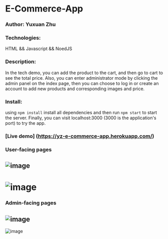 # E-Commerce-App

### Author: Yuxuan Zhu

### Technologies: 
HTML && Javascript && NoedJS

### Description: 
In the tech demo, you can add the product to the cart, and then go to cart to see the total price. Also, you can enter administrator mode by clicking the admin panel on the index page, then you can choose to log in or create an account to add new products and corresponding images and price.

### Install: 
using ```npm install``` install all dependencies and then run ```npm start``` to start the server. Finally, you can visit localhost:3000 (3000 is the application's port) to try the app.

### [Live demo] (https://yz-e-commerce-app.herokuapp.com/)

### User-facing pages
![image](https://user-images.githubusercontent.com/36606851/77217046-20382300-6b5a-11ea-9f3a-9694392ffa14.png)
---------
![image](https://user-images.githubusercontent.com/36606851/77217075-61c8ce00-6b5a-11ea-82b3-b03da702d790.png)
==========
### Admin-facing pages
![image](https://user-images.githubusercontent.com/36606851/77217056-3a720100-6b5a-11ea-863b-401896018b02.png)
----------
![image](https://user-images.githubusercontent.com/36606851/77217066-52498500-6b5a-11ea-8e34-2e36f6bdf573.png)
